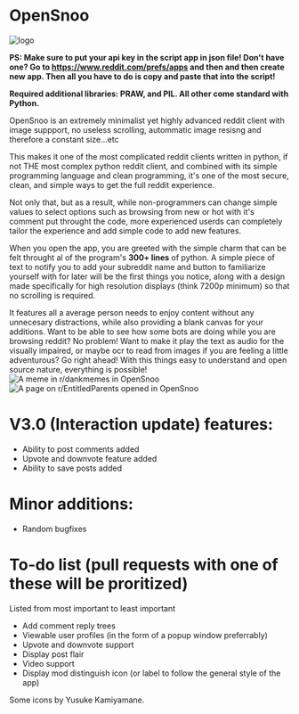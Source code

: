 # OpenSnoo

![logo](https://i.ibb.co/VwZpkTM/Opensnoo-logo.png)

**PS: Make sure to put your api key in the script app in json file! Don't have one? Go to https://www.reddit.com/prefs/apps and then and then create new app. Then all you have to do is copy and paste that into the script!**

**Required additional libraries: PRAW, and PIL. All other come standard with Python.**

OpenSnoo is an extremely minimalist yet highly advanced reddit client with image suppport, no useless scrolling, autommatic image resisng and therefore a constant size...etc

This makes it one of the most complicated reddit clients written in python, if not THE most complex python reddit client, and combined with its simple programming language and clean programming, it's one of the most secure, clean, and simple ways to get the full reddit experience.

Not only that, but as a result, while non-programmers can change simple values to select options such as browsing from new or hot with it's comment put throught the code, more experienced userds can completely tailor the experience and add simple code to add new features.

When you open the app, you are greeted with the simple charm that can be felt throught al of the program's **300+ lines** of python. A simple piece of text to notify you to add your subreddit name and button to familiarize yourself with for later will be the first things you notice, along with a design made specifically for high resolution displays (think 7200p minimum) so that no scrolling is required.

It features all a average person needs to enjoy content without any unnecesary distractions, while also providing a blank canvas for your additions. Want to be able to see how some bots are doing while you are browsing reddit? No problem! Want to make it play the text as audio for the visually impaired, or maybe ocr to read from images if you are feeling a little adventurous? Go right ahead! With this things easy to understand and open source nature, everything is possible!
![A meme in r/dankmemes in OpenSnoo](https://i.ibb.co/mJdHB22/Open-Snoo-image-demonstration.jpg)
![A page on r/EntitledParents opened in OpenSnoo](https://i.ibb.co/7yY3jKj/Open-Snoo-text-demonstration-2.jpg)

# V3.0 (Interaction update) features:
- Ability to post comments added
- Upvote and downvote feature added
- Ability to save posts added

# Minor additions:
- Random bugfixes

# To-do list (pull requests with one of these will be proritized) 

Listed from most important to least important
- Add comment reply trees
- Viewable user profiles (in the form of a popup window preferrably)
- Upvote and downvote support
- Display post flair
- Video support
- Display mod distinguish icon (or label to follow the general style of the app)

Some icons by Yusuke Kamiyamane.
